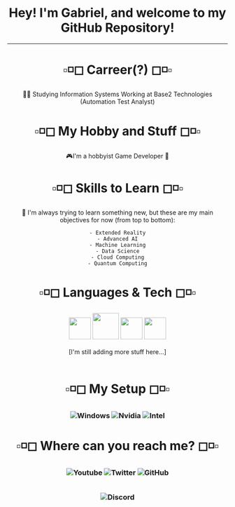 <h1 align="center"> Hey! I'm Gabriel, and welcome to my GitHub Repository!</h1>

---------------------------------------
  <h1 align="center"> ▫◽◻ Carreer(?) ◻◽▫ </h1>
  <div align="center">
  👨‍💻 Studying Information Systems
  Working at Base2 Technologies (Automation Test Analyst)
</div>
  <h1 align="center"> ▫◽◻ My Hobby and Stuff ◻◽▫ </h1>
  <div align="center">🎮I'm a hobbyist Game Developer 🔧  </div>
  <h1 align="center"> ▫◽◻ Skills to Learn ◻◽▫ </h1>
  <div align="center">🌱 I'm always trying to learn something new, but these are my main objectives for now (from top to bottom):
 
    - Extended Reality
    - Advanced AI
    - Machine Learning
    - Data Science
    - Cloud Computing
    - Quantum Computing
    
  
  </div> 
  <h1 align="center"> ▫◽◻ Languages & Tech ◻◽▫ </h1>
 <div align = "center"><img src="https://media1.giphy.com/media/KAq5w47R9rmTuvWOWa/giphy.gif?cid=ecf05e4790d6b584740a6cef0fc2c73d5a5dd5c00af7e5a4&rid=giphy.gif" width=50> <img src="https://docs.microsoft.com/pt-br/windows/images/csharp-logo.png" width=60> <img src="https://user-images.githubusercontent.com/1560278/27637937-cb4b9b24-5c11-11e7-949b-15c1e4cdb53c.gif" width=50> <img src="https://cdn.worldvectorlogo.com/logos/java.svg" width=50> <br><br>
  [I'm still adding more stuff here...]
 
 </div><br>   
 
  <h1 align="center">  ▫◽◻ My Setup ◻◽▫ </h1>
 
   <h3 align="center">
  
   ![Windows](https://img.shields.io/badge/Windows-10-blue)
   ![Nvidia](https://img.shields.io/badge/Nvidia-RTX%202080TI-green)
   ![Intel](https://img.shields.io/badge/Intel-I9--9900K-blue)
  
   </h3>

  <h1 align="center">  ▫◽◻ Where can you reach me? ◻◽▫ </h1>
  
  <h3 align="center">
  
  ![Youtube](https://img.shields.io/youtube/channel/subscribers/UCFvM1OZpEGO3dDkzcUwmNZQ?label=Youtube&style=social)
  ![Twitter](https://img.shields.io/twitter/follow/G4be_XYZ?label=Twitter&style=social)
  ![GitHub](https://img.shields.io/github/followers/G4beXYZ?label=GitHub&style=social) <br><br>
  
  ![Discord](https://img.shields.io/badge/Discord-G4be%239614-lightgrey)
  
  </h3>
 


<!---
  print("Hello, Comment!")
--->
